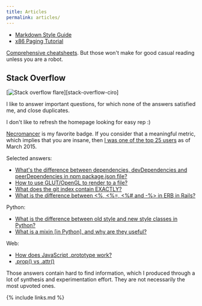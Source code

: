```yaml
---
title: Articles
permalink: articles/
---
```


- [Markdown Style Guide](/markdown-style-guide)
- [x86 Paging Tutorial](/x86-paging)

[Comprehensive cheatsheets](/skills). But those won't make for good casual reading unless you are a robot.

## Stack Overflow

[![Stack overflow flare](http://stackoverflow.com/users/flair/895245.png?theme=dark)][stack-overflow-ciro]

I like to answer important questions, for which none of the answers satisfied me, and close duplicates.

I don't like to refresh the homepage looking for easy rep :)

[Necromancer](http://stackoverflow.com/help/badges/17/necromancer) is my favorite badge. If you consider that a meaningful metric, which implies that you are insane, then [I was one of the top 25 users](http://data.stackexchange.com/stackoverflow/query/176808/users-with-most-necromancer-badges) as of March 2015.

Selected answers:

- [What's the difference between dependencies, devDependencies and peerDependencies in npm package.json file?](http://stackoverflow.com/a/22004559/895245)
- [How to use GLUT/OpenGL to render to a file?](http://stackoverflow.com/a/14324292/895245)
- [What does the git index contain EXACTLY?](http://stackoverflow.com/a/25806452/895245)
- [What is the difference between <%, <%=, <%# and -%> in ERB in Rails?](http://stackoverflow.com/a/25626629/895245)

Python:

- [What is the difference between old style and new style classes in Python?](http://stackoverflow.com/a/19950198/895245)
- [What is a mixin [in Python], and why are they useful?](http://stackoverflow.com/a/20022860/895245)

Web:

- [How does JavaScript .prototype work?](http://stackoverflow.com/a/23877420/895245)
- [.prop() vs .attr()](http://stackoverflow.com/a/24595458/895245)

Those answers contain hard to find information, which I produced through a lot of synthesis and experimentation effort. They are not necessarily the most upvoted ones.

{% include links.md %}
